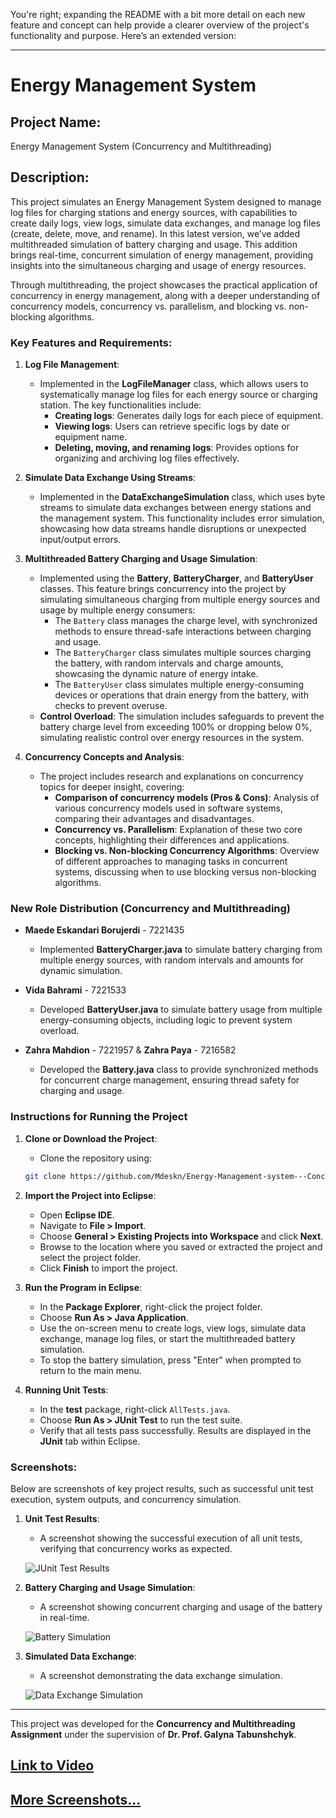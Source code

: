 You're right; expanding the README with a bit more detail on each new feature and concept can help provide a clearer overview of the project's functionality and purpose. Here’s an extended version:

---

# Energy Management System

## Project Name:
Energy Management System (Concurrency and Multithreading)

## Description:
This project simulates an Energy Management System designed to manage log files for charging stations and energy sources, with capabilities to create daily logs, view logs, simulate data exchanges, and manage log files (create, delete, move, and rename). In this latest version, we’ve added multithreaded simulation of battery charging and usage. This addition brings real-time, concurrent simulation of energy management, providing insights into the simultaneous charging and usage of energy resources.

Through multithreading, the project showcases the practical application of concurrency in energy management, along with a deeper understanding of concurrency models, concurrency vs. parallelism, and blocking vs. non-blocking algorithms.

### Key Features and Requirements:
1. **Log File Management**:
   - Implemented in the **LogFileManager** class, which allows users to systematically manage log files for each energy source or charging station. The key functionalities include:
     - **Creating logs**: Generates daily logs for each piece of equipment.
     - **Viewing logs**: Users can retrieve specific logs by date or equipment name.
     - **Deleting, moving, and renaming logs**: Provides options for organizing and archiving log files effectively.

2. **Simulate Data Exchange Using Streams**:
   - Implemented in the **DataExchangeSimulation** class, which uses byte streams to simulate data exchanges between energy stations and the management system. This functionality includes error simulation, showcasing how data streams handle disruptions or unexpected input/output errors.

3. **Multithreaded Battery Charging and Usage Simulation**:
   - Implemented using the **Battery**, **BatteryCharger**, and **BatteryUser** classes. This feature brings concurrency into the project by simulating simultaneous charging from multiple energy sources and usage by multiple energy consumers:
     - The `Battery` class manages the charge level, with synchronized methods to ensure thread-safe interactions between charging and usage.
     - The `BatteryCharger` class simulates multiple sources charging the battery, with random intervals and charge amounts, showcasing the dynamic nature of energy intake.
     - The `BatteryUser` class simulates multiple energy-consuming devices or operations that drain energy from the battery, with checks to prevent overuse.
   - **Control Overload**: The simulation includes safeguards to prevent the battery charge level from exceeding 100% or dropping below 0%, simulating realistic control over energy resources in the system.

4. **Concurrency Concepts and Analysis**:
   - The project includes research and explanations on concurrency topics for deeper insight, covering:
     - **Comparison of concurrency models (Pros & Cons)**: Analysis of various concurrency models used in software systems, comparing their advantages and disadvantages.
     - **Concurrency vs. Parallelism**: Explanation of these two core concepts, highlighting their differences and applications.
     - **Blocking vs. Non-blocking Concurrency Algorithms**: Overview of different approaches to managing tasks in concurrent systems, discussing when to use blocking versus non-blocking algorithms.

### New Role Distribution (Concurrency and Multithreading)

- **Maede Eskandari Borujerdi** - 7221435
  - Implemented **BatteryCharger.java** to simulate battery charging from multiple energy sources, with random intervals and amounts for dynamic simulation.
  
- **Vida Bahrami** - 7221533
  - Developed **BatteryUser.java** to simulate battery usage from multiple energy-consuming objects, including logic to prevent system overload.

- **Zahra Mahdion** - 7221957 & **Zahra Paya** - 7216582
  - Developed the **Battery.java** class to provide synchronized methods for concurrent charge management, ensuring thread safety for charging and usage.

### Instructions for Running the Project

1. **Clone or Download the Project**:
   - Clone the repository using:
   
   ```bash
   git clone https://github.com/Mdeskn/Energy-Management-system---Concurrency.git
   ```

2. **Import the Project into Eclipse**:
   - Open **Eclipse IDE**.
   - Navigate to **File > Import**.
   - Choose **General > Existing Projects into Workspace** and click **Next**.
   - Browse to the location where you saved or extracted the project and select the project folder.
   - Click **Finish** to import the project.

3. **Run the Program in Eclipse**:
   - In the **Package Explorer**, right-click the project folder.
   - Choose **Run As > Java Application**.
   - Use the on-screen menu to create logs, view logs, simulate data exchange, manage log files, or start the multithreaded battery simulation.
   - To stop the battery simulation, press "Enter" when prompted to return to the main menu.

4. **Running Unit Tests**:
   - In the **test** package, right-click `AllTests.java`.
   - Choose **Run As > JUnit Test** to run the test suite.
   - Verify that all tests pass successfully. Results are displayed in the **JUnit** tab within Eclipse.

### Screenshots:
Below are screenshots of key project results, such as successful unit test execution, system outputs, and concurrency simulation.

1. **Unit Test Results**:
   - A screenshot showing the successful execution of all unit tests, verifying that concurrency works as expected.

   ![JUnit Test Results](<link_to_image_here>)

2. **Battery Charging and Usage Simulation**:
   - A screenshot showing concurrent charging and usage of the battery in real-time.

   ![Battery Simulation](<link_to_image_here>)

3. **Simulated Data Exchange**:
   - A screenshot demonstrating the data exchange simulation.

   ![Data Exchange Simulation](<link_to_image_here>)

---

This project was developed for the **Concurrency and Multithreading Assignment** under the supervision of **Dr. Prof. Galyna Tabunshchyk**.

## [Link to Video](<link_to_video_here>)
## [More Screenshots...](<link_to_more_screenshots_here>)
